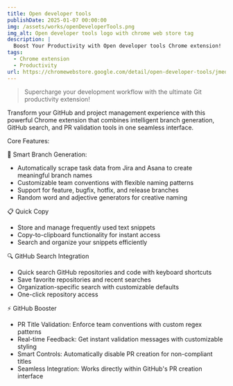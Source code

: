 ```yaml
---
title: Open developer tools
publishDate: 2025-01-07 00:00:00
img: /assets/works/openDeveloperTools.png
img_alt: Open developer tools logo with chrome web store tag
description: |
  Boost Your Productivity with Open developer tools Chrome extension!
tags:
  - Chrome extension
  - Productivity
url: https://chromewebstore.google.com/detail/open-developer-tools/jmedmblcecglbdobclhfemaaepfcjjga
---
```


> Supercharge your development workflow with the ultimate Git productivity extension!

Transform your GitHub and project management experience with this powerful Chrome extension that combines intelligent branch generation, GitHub search, and PR validation tools in one seamless interface.

Core Features:

🔧 Smart Branch Generation:
- Automatically scrape task data from Jira and Asana to create meaningful branch names
- Customizable team conventions with flexible naming patterns
- Support for feature, bugfix, hotfix, and release branches
- Random word and adjective generators for creative naming

📋 Quick Copy
- Store and manage frequently used text snippets
- Copy-to-clipboard functionality for instant access
- Search and organize your snippets efficiently

🔍 GitHub Search Integration
- Quick search GitHub repositories and code with keyboard shortcuts
- Save favorite repositories and recent searches
- Organization-specific search with customizable defaults
- One-click repository access

⚡ GitHub Booster
- PR Title Validation: Enforce team conventions with custom regex patterns
- Real-time Feedback: Get instant validation messages with customizable styling
- Smart Controls: Automatically disable PR creation for non-compliant titles
- Seamless Integration: Works directly within GitHub's PR creation interface
